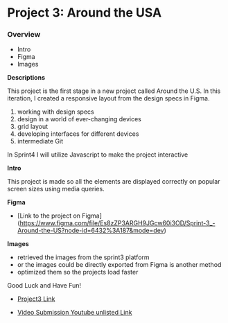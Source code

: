 # Project 3: Around the USA

### Overview

- Intro
- Figma
- Images

**Descriptions**

This project is the first stage in a new project called Around the U.S.
In this iteration, I created a responsive layout from the design specs in Figma.

1. working with design specs
2. design in a world of ever-changing devices
3. grid layout
4. developing interfaces for different devices
5. intermediate Git

In Sprint4 I will utilize Javascript to make the project interactive

**Intro**

This project is made so all the elements are displayed correctly on popular screen sizes using media queries.

**Figma**

- [Link to the project on Figma] (https://www.figma.com/file/Es8zZP3ARGH9JGcw60i3OD/Sprint-3_-Around-the-US?node-id=6432%3A187&mode=dev)

**Images**

- retrieved the images from the sprint3 platform
- or the images could be directly exported from Figma is another method
- optimized them so the projects load faster

Good Luck and Have Fun!

- [Project3 Link](https://github.com/JohnPlamoottil/se_project_aroundtheus.git)

- [Video Submission Youtube unlisted Link]()
